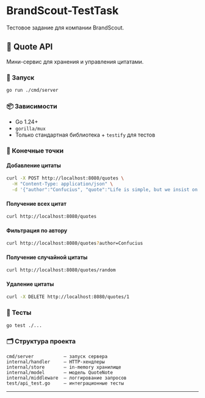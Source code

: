 # BrandScout-TestTask
Тестовое задание для компании BrandScout.

## 📝 Quote API

Мини-сервис для хранения и управления цитатами.

### 🚀 Запуск

```bash
go run ./cmd/server
```

### 📦 Зависимости

- Go 1.24+
- `gorilla/mux`
- Только стандартная библиотека + `testify` для тестов

### 📌 Конечные точки

#### Добавление цитаты
```bash
curl -X POST http://localhost:8080/quotes \
  -H "Content-Type: application/json" \
  -d '{"author":"Confucius", "quote":"Life is simple, but we insist on making it complicated."}'
```

#### Получение всех цитат
```bash
curl http://localhost:8080/quotes
```

#### Фильтрация по автору
```bash
curl http://localhost:8080/quotes?author=Confucius
```

#### Получение случайной цитаты
```bash
curl http://localhost:8080/quotes/random
```

#### Удаление цитаты
```bash
curl -X DELETE http://localhost:8080/quotes/1
```

### 🧪 Тесты

```bash
go test ./...
```

### 🗂 Структура проекта

```
cmd/server           — запуск сервера
internal/handler     — HTTP-хендлеры
internal/store       — in-memory хранилище
internal/model       — модель QuoteNote
internal/middleware  — логгирование запросов
test/api_test.go     — интеграционные тесты
```

---